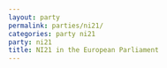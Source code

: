 ```yaml
---
layout: party
permalink: parties/ni21/
categories: party ni21
party: ni21
title: NI21 in the European Parliament
---
```

